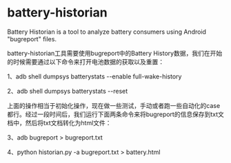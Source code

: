 # battery-historian
Battery Historian is a tool to analyze battery consumers using Android "bugreport" files.

battery-historian工具需要使用bugreport中的Battery History数据，我们在开始的时候需要通过以下命令来打开电池数据的获取以及重置：

1、adb shell dumpsys batterystats --enable full-wake-history

2、adb shell dumpsys batterystats --reset

上面的操作相当于初始化操作，现在做一些测试，手动或者跑一些自动化的case都行。经过一段时间后，我们运行下面两条命令来将bugreport的信息保存到txt文档中，然后将txt文档转化为html文件：

3、adb bugreport > bugreport.txt

4、python historian.py -a bugreport.txt > battery.html
